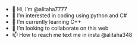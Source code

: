 - 👋 Hi, I’m @alitaha7777
- 👀 I’m interested in coding using python and C#
- 🌱 I’m currently learning C++
- 💞️ I’m looking to collaborate on this web
- 📫 How to reach me text me in insta @alitaha348

<!---
alitaha7777/alitaha7777 is a ✨ special ✨ repository because its `README.md` (this file) appears on your GitHub profile.
You can click the Preview link to take a look at your changes.
--->
